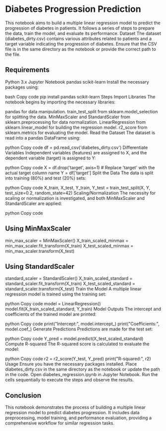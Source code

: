 # Diabetes Progression Prediction
This notebook aims to build a multiple linear regression model to predict the progression of diabetes in patients. It follows a series of steps to prepare the data, train the model, and evaluate its performance.
Dataset
The dataset (diabetes_dirty.csv) contains various attributes related to patients and a target variable indicating the progression of diabetes. Ensure that the CSV file is in the same directory as the notebook or provide the correct path to the file.

## Requirements
Python 3.x
Jupyter Notebook
pandas
scikit-learn
Install the necessary packages using:

bash
Copy code
pip install pandas scikit-learn
Steps
Import Libraries
The notebook begins by importing the necessary libraries:

pandas for data manipulation.
train_test_split from sklearn.model_selection for splitting the data.
MinMaxScaler and StandardScaler from sklearn.preprocessing for data normalization.
LinearRegression from sklearn.linear_model for building the regression model.
r2_score from sklearn.metrics for evaluating the model.
Read the Dataset
The dataset is read into a pandas DataFrame using:

python
Copy code
df = pd.read_csv('diabetes_dirty.csv')
Differentiate Variables
Independent variables (features) are assigned to X, and the dependent variable (target) is assigned to Y:

python
Copy code
X = df.drop('target', axis=1)  # Replace 'target' with the actual target column name
Y = df['target']
Split the Data
The data is split into training (80%) and test (20%) sets:

python
Copy code
X_train, X_test, Y_train, Y_test = train_test_split(X, Y, test_size=0.2, random_state=42)
Scaling/Normalization
The necessity for scaling or normalization is investigated, and both MinMaxScaler and StandardScaler are applied:

python
Copy code
## Using MinMaxScaler
min_max_scaler = MinMaxScaler()
X_train_scaled_minmax = min_max_scaler.fit_transform(X_train)
X_test_scaled_minmax = min_max_scaler.transform(X_test)

## Using StandardScaler
standard_scaler = StandardScaler()
X_train_scaled_standard = standard_scaler.fit_transform(X_train)
X_test_scaled_standard = standard_scaler.transform(X_test)
Train the Model
A multiple linear regression model is trained using the training set:

python
Copy code
model = LinearRegression()
model.fit(X_train_scaled_standard, Y_train)
Model Outputs
The intercept and coefficients of the trained model are printed:

python
Copy code
print("Intercept:", model.intercept_)
print("Coefficients:", model.coef_)
Generate Predictions
Predictions are made for the test set:

python
Copy code
Y_pred = model.predict(X_test_scaled_standard)
Compute R-squared
The R-squared score is calculated to evaluate the model:

python
Copy code
r2 = r2_score(Y_test, Y_pred)
print("R-squared:", r2)
Usage
Ensure you have the necessary packages installed.
Place diabetes_dirty.csv in the same directory as the notebook or update the path in the code.
Open diabetes_regression.ipynb in Jupyter Notebook.
Run the cells sequentially to execute the steps and observe the results.

## Conclusion
This notebook demonstrates the process of building a multiple linear regression model to predict diabetes progression. It includes data preprocessing, model training, and performance evaluation, providing a comprehensive workflow for similar regression tasks.